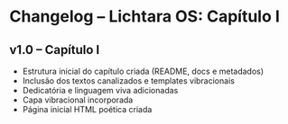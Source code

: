 # Changelog – Lichtara OS: Capítulo I

## v1.0 – Capítulo I

- Estrutura inicial do capítulo criada (README, docs e metadados)
- Inclusão dos textos canalizados e templates vibracionais
- Dedicatória e linguagem viva adicionadas
- Capa vibracional incorporada
- Página inicial HTML poética criada
